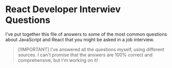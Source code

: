 # React Developer Interwiev Questions

I've put together this file of answers to some of the most common questions
about JavaScript and React that you might be asked in a job interview.

> [!IMPORTANT] I've answered all the questions myself, using different sources.
> I can't promise that the answers are 100% correct and comprehensive, but I'm
> working on it!
